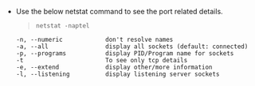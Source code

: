 * Use the below netstat command to see the port related details.
  
  > `netstat -naptel`

      -n, --numeric            don't resolve names
      -a, --all                display all sockets (default: connected)
      -p, --programs           display PID/Program name for sockets
      -t                       To see only tcp details
      -e, --extend             display other/more information
      -l, --listening          display listening server sockets
